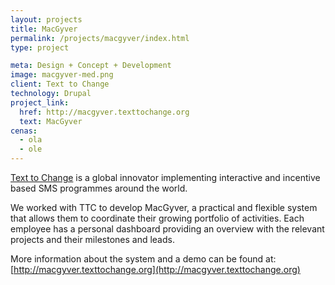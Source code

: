 ```yaml
---
layout: projects
title: MacGyver
permalink: /projects/macgyver/index.html
type: project

meta: Design + Concept + Development
image: macgyver-med.png
client: Text to Change
technology: Drupal
project_link:
  href: http://macgyver.texttochange.org
  text: MacGyver
cenas:
  - ola
  - ole
---
```

[Text to Change](http://www.texttochange.com/) is a global innovator implementing interactive and incentive based SMS programmes around the world.

We worked with TTC to develop MacGyver, a practical and flexible system that allows them to coordinate their growing portfolio of activities. Each employee has a personal dashboard providing an overview with the relevant projects and their milestones and leads.

More information about the system and a demo can be found at: [http://macgyver.texttochange.org](http://macgyver.texttochange.org)
      